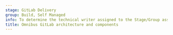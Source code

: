 ```yaml
---
stage: GitLab Delivery
group: Build, Self Managed
info: To determine the technical writer assigned to the Stage/Group associated with this page, see https://handbook.gitlab.com/handbook/product/ux/technical-writing/#assignments
title: Omnibus GitLab architecture and components
---
```

